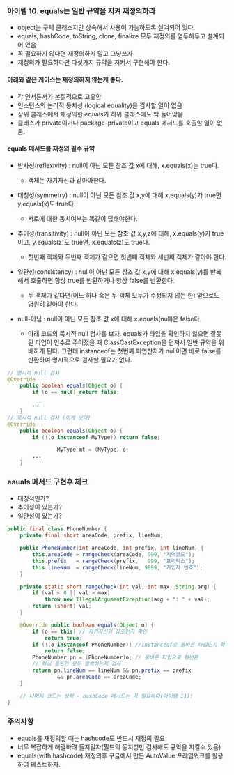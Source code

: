 ### 아이템 10. equals는 일반 규약을 지켜 재정의하라
- object는 구체 클래스지만 상속해서 사용이 가능하도록 설겨되어 있다.
- equals, hashCode, toString, clone, finalize 모두 재정의를 염두해두고 설계되어 있음
- 꼭 필요하지 않다면 재정의하지 말고 그냥쓰자
- 재정의가 필요하다만 다섯가지 규약을 지켜서 구현해야 한다.

#### 아래와 같은 케이스는 재정의하지 않는게 좋다.
- 각 인서튼서가 본질적으로 고유함
- 인스턴스의 논리적 동치성 (logical equality)을 검사할 일이 없음
- 상위 클래스에서 재정의한 equals가 하위 클래스에도 딱 들어맞음
- 클래스가 private이거나 package-private이고 equals 메서드를 호출할 일이 없음.

#### equals 메서드를 재정의 필수 규약
- 반사성(reflexivity) : null이 아닌 모든 참조 값 x에 대해, x.equals(x)는 true다.
  * 객체는 자기자신과 같아아한다.
  
- 대칭성(symmetry) : null이 아닌 모든 참조 값 x,y에 대해 x.equals(y)가 true면 y.equals(x)도 true다.
  * 서로에 대한 동치여부는 똑같이 답해야한다.
  
- 추이성(transitivity) : null이 아닌 모든 참조 값 x,y,z에 대해, x.equals(y)가 true이고, y.equals(z)도 true면, x.equals(z)도 true다.
  * 첫번째 객체와 두번째 객체가 같으면 첫번째 객체와 세번째 객체가 같아야 한다.
  
- 일관성(consistency) : null이 아닌 모든 참조 값 x,y에 대해 x.equals(y)를 반복해서 호출하면 항상 true를 반환하거나 항상 false를 반환한다.
  * 두 객체가 같다면(어느 하나 혹은 두 객체 모두가 수정되지 않는 한) 앞으로도 영원히 같아야 한다.
  
- null-아님 : null이 아닌 모든 참조 값 x에 대해 x.equals(null)은 false다
    * 아래 코드의 묵시적 null 검사를 보자. equals가 타입을 확인하지 않으면 잘못된 타입이 인수로 주어졌을 때 ClassCastException을 던져서 일반 규약을 위배하게 된다. 그런데 instanceof는 첫번째 피연산자가 null이면 바로 false를 반환하여 명시적으로 검사할 필요가 없다.

```java
// 명시적 null 검사
@Override
    public boolean equals(Object o) {
        if (o == null) return false;

        ...
    }
// 묵시적 null 검사 (이게 낫다)
@Override
    public boolean equals(Object o) {
        if (!(o instanceof MyType)) return false;

				MyType mt = (MyType) o;
        ...
    }

```
### eauals 메서드 구현후 체크
- 대칭적인가?
- 추이성이 있는가?
- 일관성이 있는가?

```java
public final class PhoneNumber {
    private final short areaCode, prefix, lineNum;

    public PhoneNumber(int areaCode, int prefix, int lineNum) {
        this.areaCode = rangeCheck(areaCode, 999, "지역코드");
        this.prefix   = rangeCheck(prefix,   999, "프리픽스");
        this.lineNum  = rangeCheck(lineNum, 9999, "가입자 번호");
    }

    private static short rangeCheck(int val, int max, String arg) {
        if (val < 0 || val > max)
            throw new IllegalArgumentException(arg + ": " + val);
        return (short) val;
    }

    @Override public boolean equals(Object o) {
        if (o == this) // 자기자신의 참조인지 확인
            return true;
        if (!(o instanceof PhoneNumber)) //instanceof로 올바른 타입인지 확이
            return false;
        PhoneNumber pn = (PhoneNumber)o; // 올바른 타입으로 형변환
        // 핵심 필드가 모두 일치하는지 검사
        return pn.lineNum == lineNum && pn.prefix == prefix
                && pn.areaCode == areaCode;
    }

    // 나머지 코드는 생략 - hashCode 메서드는 꼭 필요하다(아이템 11)!
}
```


### 주의사항
- equals를 재정의할 때는 hashcode도 반드시 재정의 필요
- 너무 복잡하게 해결하려 들지말자(필드의 동치성만 검사해도 규악을 지킬수 있음)
- equals(with hashcode) 재정의후 구글에서 만든 AutoValue 프레임워크를 활용하여 테스트하자.